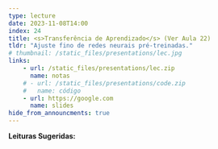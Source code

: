 ```yaml
---
type: lecture
date: 2023-11-08T14:00
index: 24
title: <s>Transferência de Aprendizado</s> (Ver Aula 22)
tldr: "Ajuste fino de redes neurais pré-treinadas."
# thumbnail: /static_files/presentations/lec.jpg
links: 
    - url: /static_files/presentations/lec.zip
      name: notas
    # - url: /static_files/presentations/code.zip
    #   name: código
    - url: https://google.com
      name: slides
hide_from_announcments: true
---
```

**Leituras Sugeridas:**